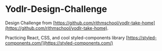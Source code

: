 # Yodlr-Design-Challenge

Design Challenge from [https://github.com/rithmschool/yodlr-take-home](https://github.com/rithmschool/yodlr-take-home). 

Practicing React, CSS, and cool styled-components library [https://styled-components.com/](https://styled-components.com/)
